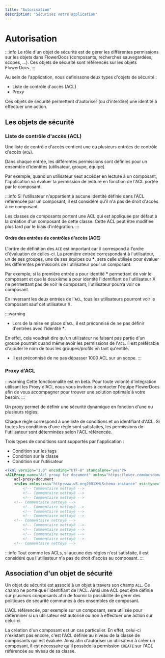 ```yaml
---
title: "Autorisation"
description: "Sécurisez votre application"
---
```


# Autorisation

:::info
Le rôle d'un objet de sécurité est de gérer les différentes permissions sur les objets dans FlowerDocs (composants, recherches sauvegardées, scopes, ...). Ces objets de sécurité sont référencés sur les objets FlowerDocs.
:::

Au sein de l'application, nous définissons deux types d'objets de sécurité : 

* Liste de contrôle d'accès (ACL)
* Proxy

Ces objets de sécurité permettent d'autoriser (ou d'interdire) une identité à effectuer une action.

## Les objets de sécurité

### Liste de contrôle d'accès (ACL)

Une liste de contrôle d'accès contient une ou plusieurs entrées de contrôle d'accès (`ACE`). 

Dans chaque entrée, les différentes permissions sont définies pour un ensemble d'identités (utilisateur, groupe, équipe).

Par exemple, quand un utilisateur veut accéder en lecture à un composant, l'application va évaluer la permission de lecture en fonction de l'ACL portée par le composant.

:::info
Si l'utilisateur n'appartient à aucune identité définie dans l'ACL référencée par un composant, il est considéré qu'il n'a pas de droit d'accès à ce composant. 

Les classes de composants portent une ACL qui est appliquée par défaut à la création d'un composant de cette classe. Cette ACL peut être modifiée plus tard par le biais d'intégration. 
:::

#### Ordre des entrées de contrôles d'accès (ACE)

L'ordre de définition des `ACE` est important car il correspond à l'ordre d'évaluation de celles-ci. La première entrée correspondant à l'utilisateur, un de ses groupes, une de ses équipes ou __*__, sera celle utilisée pour évaluer les différentes permissions de l'utilisateur pour un composant. 

Par exemple, si la première entrée a pour identité __*__ permettant de voir le composant et que la deuxième a pour identité l'identifiant de l'utilisateur X ne permettant pas de voir le composant, l'utilisateur pourra voir ce composant. 

En inversant les deux entrées de l'`ACL`, tous les utilisateurs pourront voir le composant sauf cet utilisateur X.

:::warning
* Lors de la mise en place d'`ACL`, il est préconnisé de ne pas définir d'entrées avec l'identité __*__.

En effet, cela voudrait dire qu'un utilisateur ne faisant pas partie d'un groupe pourrait quand même avoir les permissions de l'`ACL`.
Il est préférable d'ajouter le nom de tous les groupes/profils en tant qu'entité.

* Il est préconnisé de ne pas dépasser 1000 ACL sur un scope.
:::

### Proxy d'ACL

:::warning
Cette fonctionnalité est en beta. Pour toute volonté d'intégration utilisant les Proxy d'ACl, nous vous invitons à contacter l'équipe FlowerDocs afin de vous accompagner pour trouver une solution optimale à votre besoin.
:::

Un proxy permet de définir une sécurité dynamique en fonction d'une ou plusieurs règles. 

Chaque règle correspond à une liste de conditions et un identifiant d'ACL. 
Si toutes les conditions d'une règle sont satisfaites, les permissions de l'utilisateur sont déterminées selon l'ACL référencée. 

Trois types de conditions sont supportés par l'application :

* Condition sur les tags
* Condition sur la classe
* Condition sur l'utilisateur

```xml
<?xml version="1.0" encoding="UTF-8" standalone="yes"?>
<ACLProxy name="Acl proxy for document" xmlns="https:flower.comdocsdomainacl" xmlns:common="https:flower.comdocsdomaincommon">
	acl-proxy-document
	<rules xmlns:xsi="http:www.w3.org2001XMLSchema-instance" xsi:type="ACLConditionalRule">
		<!-- Commentaire nettoyé -->
		<!-- Commentaire nettoyé -->
		<!-- Commentaire nettoyé -->
	<!-- Commentaire nettoyé -->
		<!-- Commentaire nettoyé -->
		<!-- Commentaire nettoyé -->
		<!-- Commentaire nettoyé -->
	<!-- Commentaire nettoyé -->
		<!-- Commentaire nettoyé -->
		<!-- Commentaire nettoyé -->
		<!-- Commentaire nettoyé -->
		<!-- Commentaire nettoyé -->
	<!-- Commentaire nettoyé -->
```

:::info
Tout comme les ACLs, si aucune des règles n'est satisfaite, il est considéré que l'utilisateur n'a pas de droit d'accès au composant. 
:::

## Association d'un objet de sécurité

Un objet de sécurité est associé à un objet à travers son champ `ACL`. Ce champ ne porte que l'identifiant de l'ACL. Ainsi une ACL peut être définie sur plusieurs composants afin de fournir la possibilité de gérer des politiques de sécurité communes à des ensembles de composant. 

L'ACL référencée, par exemple sur un composant, sera utilisée pour déterminer si un utilisateur est autorisé ou non à effectuer une action sur celui-ci.

La création d'un composant est un cas particulier. En effet, celui-ci n'existant pas encore, c'est l'ACL définie au niveau de la classe de composants qui est évaluée. Ainsi afin d'autoriser un utilisateur à créer un composant, il est nécessaire qu'il possède la permission `CREATE` sur l'ACL référencée au niveau de sa classe.
